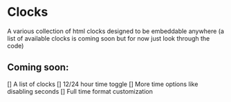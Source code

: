 # Clocks
A various collection of html clocks designed to be embeddable anywhere (a list of available clocks is coming soon but for now just look through the code)

## Coming soon:
[] A list of clocks
[] 12/24 hour time toggle
[] More time options like disabling seconds
[] Full time format customization
